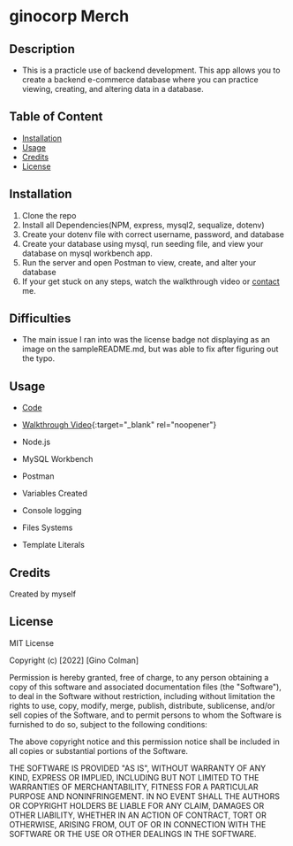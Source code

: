 # ginocorp Merch

## Description

* This is a practicle use of backend development. This app allows you to create a backend e-commerce database where you can practice viewing, creating, and altering data in a database.

## Table of Content

* [Installation](#installation) 
* [Usage](#usage) 
* [Credits](#credits) 
* [License](#license)

## Installation

1. Clone the repo
2. Install all Dependencies(NPM, express, mysql2, sequalize, dotenv)
3. Create your dotenv file with correct username, password, and database
4. Create your database using mysql, run seeding file, and view your database on mysql workbench app.
5. Run the server and open Postman to view, create, and alter your database
6. If your get stuck on any steps, watch the walkthrough video or [contact](mailto:gdcolman95@gmail.com) me. 

## Difficulties
* The main issue I ran into was the license badge not displaying as an image on the sampleREADME.md, but was able to fix after figuring out the typo. 

## Usage

* [Code](https://github.com/ginocorp/ginocorp_merch/tree/master/Develop)
* [Walkthrough Video](https://drive.google.com/file/d/1o9Pb0H-dQ1KsYCMB2hx7r_steZQU4srt/view){:target="_blank" rel="noopener"}

* Node.js
* MySQL Workbench
* Postman
* Variables Created
* Console logging
* Files Systems
* Template Literals

## Credits

Created by myself

## License

MIT License

Copyright (c) [2022] [Gino Colman]

Permission is hereby granted, free of charge, to any person obtaining a copy
of this software and associated documentation files (the "Software"), to deal
in the Software without restriction, including without limitation the rights
to use, copy, modify, merge, publish, distribute, sublicense, and/or sell
copies of the Software, and to permit persons to whom the Software is
furnished to do so, subject to the following conditions:

The above copyright notice and this permission notice shall be included in all
copies or substantial portions of the Software.

THE SOFTWARE IS PROVIDED "AS IS", WITHOUT WARRANTY OF ANY KIND, EXPRESS OR
IMPLIED, INCLUDING BUT NOT LIMITED TO THE WARRANTIES OF MERCHANTABILITY,
FITNESS FOR A PARTICULAR PURPOSE AND NONINFRINGEMENT. IN NO EVENT SHALL THE
AUTHORS OR COPYRIGHT HOLDERS BE LIABLE FOR ANY CLAIM, DAMAGES OR OTHER
LIABILITY, WHETHER IN AN ACTION OF CONTRACT, TORT OR OTHERWISE, ARISING FROM,
OUT OF OR IN CONNECTION WITH THE SOFTWARE OR THE USE OR OTHER DEALINGS IN THE
SOFTWARE.
